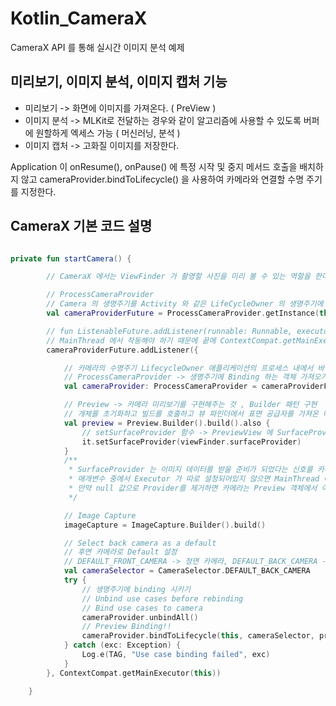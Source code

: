 # Kotlin_CameraX
CameraX API 를 통해 실시간 이미지 분석 예제

## 미리보기, 이미지 분석, 이미지 캡처 기능

* 미리보기 -> 화면에 이미지를 가져온다. ( PreView )
* 이미지 분석 -> MLKit로 전달하는 경우와 같이 알고리즘에 사용할 수 있도록 버퍼에 원할하게 엑세스 가능 ( 머신러닝, 분석 )
* 이미지 캡처 -> 고화질 이미지를 저장한다.

Application 이 onResume(), onPause() 에 특정 시작 및 중지 메서드 호출을 배치하지 않고 cameraProvider.bindToLifecycle() 을 사용하여 카메라와 연결할 수명 주기를 지정한다.


## CameraX 기본 코드 설명

~~~kotlin

private fun startCamera() {

        // CameraX 에서는 ViewFinder 가 촬영할 사진을 미리 볼 수 있는 역할을 한다. PreView Class 이용

        // ProcessCameraProvider
        // Camera 의 생명주기를 Activity 와 같은 LifeCycleOwner 의 생명주기에 Binding 시키는 것
        val cameraProviderFuture = ProcessCameraProvider.getInstance(this)

        // fun ListenableFuture.addListener(runnable: Runnable, executor: Executor)
        // MainThread 에서 작동해야 하기 때문에 끝에 ContextCompat.getMainExecutor(this) 붙여준다.!!
        cameraProviderFuture.addListener({

            // 카메라의 수명주기 LifecycleOwner 애플리케이션의 프로세스 내에서 바인딩하는데 사용한다.
            // ProcessCameraProvider -> 생명주기에 Binding 하는 객체 가져오기
            val cameraProvider: ProcessCameraProvider = cameraProviderFuture.get()

            // Preview -> 카메라 미리보기를 구현해주는 것 , Builder 패턴 구현
            // 개체를 초기화하고 빌드를 호출하고 뷰 파인더에서 표면 공급자를 가져온 다음 미리보기에서 설정한다.
            val preview = Preview.Builder().build().also {
                // setSurfaceProvider 함수 -> PreviewView 에 SurfaceProvider 제공
                it.setSurfaceProvider(viewFinder.surfaceProvider)
            }
            /**
             * SurfaceProvider 는 이미지 데이터를 받을 준비가 되었다는 신호를 카메라에게 보내주는 역할을 맡는다.
             * 매개변수 중에서 Executor 가 따로 설정되어있지 않으면 MainThread 에서 SurfaceProvider 를 제공한다.
             * 만약 null 값으로 Provider를 제거하면 카메라는 Preview 객체에서 이미지를 만드는 것을 멈춘다.
             */

            // Image Capture
            imageCapture = ImageCapture.Builder().build()

            // Select back camera as a default
            // 후면 카메라로 Default 설정
            // DEFAULT_FRONT_CAMERA -> 정면 카메라, DEFAULT_BACK_CAMERA -> 후면 카메라
            val cameraSelector = CameraSelector.DEFAULT_BACK_CAMERA
            try {
                // 생명주기에 binding 시키기
                // Unbind use cases before rebinding
                // Bind use cases to camera
                cameraProvider.unbindAll()
                // Preview Binding!!
                cameraProvider.bindToLifecycle(this, cameraSelector, preview, imageCapture)
            } catch (exc: Exception) {
                Log.e(TAG, "Use case binding failed", exc)
            }
        }, ContextCompat.getMainExecutor(this))

    }

~~~